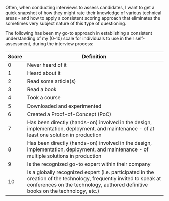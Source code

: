 Often, when conducting interviews to assess candidates, I want to get a quick snapshot of how they might rate their knowledge of various technical areas - and how to apply a consistent scoring approach that eliminates the sometimes very subject nature of this type of questioning.   

The following has been my go-to approach in establishing a consistent understanding of my (0-10) scale for individuals to use in their self-assessment, during the interview process:


|Score | Definition|
|-----|-----------|
0 | Never heard of it
1 | Heard about it
2 | Read some article(s)
3 | Read a book
4 | Took a course
5 | Downloaded and experimented
6 | Created a Proof-of-Concept (PoC)
7 | Has been directly (hands-on) involved in the design, implementation, deployment, and maintenance - of at least one solution in production
8 | Has been directly (hands-on) involved in the design, implementation, deployment, and maintenance - of multiple solutions in production
9 | Is the recognized go-to expert within their company
10 | Is a globally recognized expert (i.e. participated in the creation of the technology, frequently invited to speak at conferences on the technology, authored definitive books on the technology, etc.)
